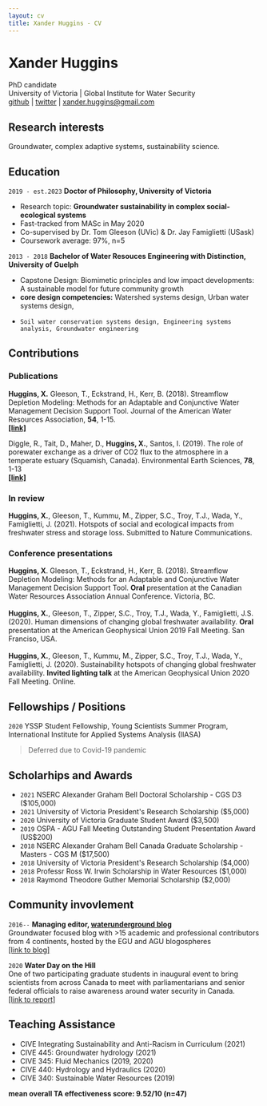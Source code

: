 ```yaml
---
layout: cv
title: Xander Huggins - CV
---
```

# Xander Huggins 
PhD candidate <br/> 
University of Victoria | Global Institute for Water Security <br/> 
[github](https://github.com/XanderHuggins) | [twitter](https://twitter.com/xander_huggins) | <xander.huggins@gmail.com>

## Research interests

Groundwater, complex adaptive systems, sustainability science.

## Education

`2019 - est.2023`
__Doctor of Philosophy, University of Victoria__
- Research topic: **Groundwater sustainability in complex social-ecological systems**
- Fast-tracked from MASc in May 2020
- Co-supervised by Dr. Tom Gleeson (UVic) & Dr. Jay Famiglietti (USask)
- Coursework average: 97%, n=5

`2013 - 2018`
__Bachelor of Water Resouces Engineering with Distinction, University of Guelph__
- Capstone Design: Biomimetic principles and low impact developments: A sustainable model for future community growth
- **core design competencies:** Watershed systems design, Urban water systems design, 
-     Soil water conservation systems design, Engineering systems analysis, Groundwater engineering

## Contributions
### Publications
**Huggins, X.** Gleeson, T., Eckstrand, H., Kerr, B. (2018). Streamflow Depletion Modeling: Methods for an Adaptable and Conjunctive Water Management Decision Support Tool. Journal of the American Water Resources Association, **54**, 1-15. <br/> [**[link]**](https://doi.org/10.1111/1752-1688.12659) <br/>

Diggle, R., Tait, D., Maher, D., **Huggins, X.**, Santos, I. (2019). The role of porewater exchange as  a driver of CO2 flux to the atmosphere in a temperate estuary (Squamish, Canada). Environmental Earth Sciences, **78**, 1-13 <br/> [**[link]**](https://doi.org/10.1007/s12665-019-8291-3)
<br/>
### In review 
**Huggins, X.**, Gleeson, T., Kummu, M., Zipper, S.C., Troy, T.J., Wada, Y., Famiglietti, J. (2021). Hotspots of social and ecological impacts from freshwater stress and storage loss. Submitted to Nature Communications.
<br/>
### Conference presentations
**Huggins, X**. Gleeson, T., Eckstrand, H., Kerr, B. (2018). Streamflow Depletion Modeling: Methods for an Adaptable and Conjunctive Water Management Decision Support Tool. **Oral** presentation at the Canadian Water Resources Association Annual Conference. Victoria, BC. <br/>
<br/>
**Huggins, X.**, Gleeson, T., Zipper, S.C., Troy, T.J., Wada, Y., Famiglietti, J.S. (2020). Human dimensions of changing global freshwater availability. **Oral** presentation at the American Geophysical Union 2019 Fall Meeting. San Franciso, USA. <br/>
<br/>
**Huggins, X.**, Gleeson, T., Kummu, M., Zipper, S.C., Troy, T.J., Wada, Y., Famiglietti, J. (2020). Sustainability hotspots of changing global freshwater availability. **Invited lighting talk** at the American Geophysical Union 2020 Fall Meeting. Online.
<br/>
## Fellowships / Positions
`2020`
YSSP Student Fellowship, Young Scientists Summer Program, International Institute for Applied Systems Analysis (IIASA) <br/>
> Deferred due to Covid-19 pandemic

## Scholarhips and Awards
- `2021` NSERC Alexander Graham Bell Doctoral Scholarship - CGS D3 ($105,000)
- `2021` University of Victoria President's Research Scholarship ($5,000)
- `2020` University of Victoria Graduate Student Award ($3,500)
- `2019` OSPA - AGU Fall Meeting Outstanding Student Presentation Award (US$200)
- `2018` NSERC Alexander Graham Bell Canada Graduate Scholarship - Masters - CGS M ($17,500)
- `2018` University of Victoria President's Research Scholarship ($4,000)
- `2018` Professr Ross W. Irwin Scholarship in Water Resources ($1,000)
- `2018` Raymond Theodore Guther Memorial Scholarship ($2,000)

## Community invovlement
`2016--`
__Managing editor, [waterunderground blog](https://blogs.egu.eu/network/water-underground/)__ <br/>
Groundwater focused blog with >15 academic and professional contributors from 4 continents, hosted by the EGU and AGU blogospheres <br/>
[[link to blog]](https://blogs.egu.eu/network/water-underground/)

 `2020`
__Water Day on the Hill__ <br/>
One of two participating graduate students in inaugural event to bring scientists from across Canada to meet with parliamentarians and senior federal officials to raise awareness around water security in Canada. <br/>
[[link to report]](https://water.usask.ca/documents/events/water-day-on-the-hill-report.pdf)

## Teaching Assistance 
- CIVE Integrating Sustainability and Anti-Racism in Curriculum (2021)
- CIVE 445: Groundwater hydrology (2021)
- CIVE 345: Fluid Mechanics (2019, 2020)
- CIVE 440: Hydrology and Hydraulics (2020)
- CIVE 340: Sustainable Water Resources (2019)

__mean overall TA effectiveness score: 9.52/10 (n=47)__
